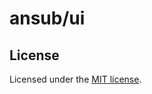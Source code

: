 # ansub/ui

## License

Licensed under the [MIT license](https://github.com/ansub/ui/blob/main/LICENSE).
